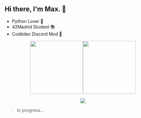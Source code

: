 ## Hi there, I'm Max. 👋
- Python Lover 🐍
- 42Madrid Student 📚
- Codédex Discord Mod 🔨

<p align="center"><img src="https://github-readme-stats.vercel.app/api/top-langs/?username=SoMaxB&layout=compact&hide=TSQL&theme=tokyonight" height="170"><img src="https://github-readme-stats.vercel.app/api?username=SoMaxB&count_private=true&show_icons=true&&theme=tokyonight&include_all_commits=true" height="170"></p> <!--width="400-->
<p align="center" ><img src="https://github-readme-streak-stats.herokuapp.com?user=SoMaxB&theme=tokyonight"></p>

> In progress...
<!--
Solucionar el top-langs.
Cambiar la imagen de stats por el logo de GitHub.
**SoMaxB/SoMaxB** is a ✨ _special_ ✨ repository because its `README.md` (this file) appears on your GitHub profile.

Here are some ideas to get you started:

- 🔭 I’m currently working on ...
- 🌱 I’m currently learning ...
- 👯 I’m looking to collaborate on ...
- 🤔 I’m looking for help with ...
- 💬 Ask me about ...
- 📫 How to reach me: ...
- 😄 Pronouns: ...
- ⚡ Fun fact: ...
-->
